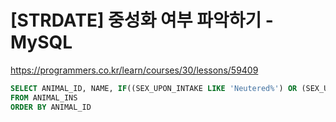 # [STRDATE] 중성화 여부 파악하기 - MySQL

https://programmers.co.kr/learn/courses/30/lessons/59409

```sql
SELECT ANIMAL_ID, NAME, IF((SEX_UPON_INTAKE LIKE 'Neutered%') OR (SEX_UPON_INTAKE LIKE 'Spayed%'), 'O', 'X') AS '중성화'
FROM ANIMAL_INS
ORDER BY ANIMAL_ID
```

